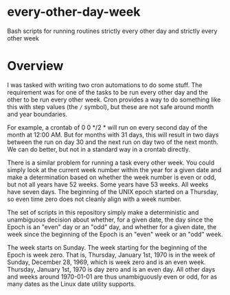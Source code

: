 # every-other-day-week
Bash scripts for running routines strictly every other day and strictly every other week

# Overview
I was tasked with writing two cron automations to do some stuff. The requirement was for one of the tasks to be run every other day and the other to be run every other week. Cron provides a way to do something like this with step values (the `/` symbol), but these are not safe around month and year boundaries.

For example, a crontab of 0 0 */2 * will run on every second day of the month at 12:00 AM. But for months with 31 days, this will result in two days between the run on day 30 and the next run on day two of the next month. We can do better, but not in a standard way in a crontab directly.

There is a similar problem for running a task every other week. You could simply look at the current week number within the year for a given date and make a determination based on whether the week number is even or odd, but not all years have 52 weeks. Some years have 53 weeks. All weeks have seven days. The beginning of the UNIX epoch started on a Thursday, so even time zero does not cleanly align with a week number.

The set of scripts in this repository simply make a deterministic and unambiguous decision about whether, for a given date, the day since the Epoch is an "even" day or an "odd" day, and whether for a given date, the week since the beginning of the Epoch is an "even" week or an "odd" week.

The week starts on Sunday. The week starting for the beginning of the Epoch is week zero. That is, Thursday, January 1st, 1970 is in the week of Sunday, December 28, 1969, which is week zero and is an even week. Thursday, January 1st, 1970 is day zero and is an even day. All other days and weeks around 1970-01-01 are thus unambiguously even or odd, for as many dates as the Linux date utility supports.
